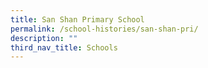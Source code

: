 ```yaml
---
title: San Shan Primary School
permalink: /school-histories/san-shan-pri/
description: ""
third_nav_title: Schools
---
```


